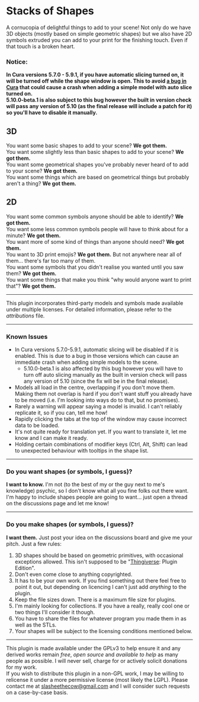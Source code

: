 # Stacks of Shapes
A cornucopia of delightful things to add to your scene! Not only do we have 3D objects (mostly based on simple geometric shapes) but we also have 2D symbols extruded you can add to your print for the finishing touch. Even if that touch is a broken heart.

### Notice:
**In Cura versions 5.7.0 - 5.9.1, if you have automatic slicing turned on, it will be turned off while the shape window is open. This to avoid [a bug in Cura](https://github.com/Ultimaker/Cura/issues/19904) that could cause a crash when adding a simple model with auto slice turned on.  
5.10.0-beta.1 is also subject to this bug however the built in version check will pass any version of 5.10 (as the final release will include a patch for it) so you'll have to disable it manually.**

## 3D
You want some basic shapes to add to your scene? **We got them.**  
You want some slightly less than basic shapes to add to your scene? **We got them.**  
You want some geometrical shapes you've probably never heard of to add to your scene? **We got them.**  
You want some things which are based on geometrical things but probably aren't a thing? **We got them.**
## 2D
You want some common symbols anyone should be able to identify? **We got them.**  
You want some less common symbols people will have to think about for a minute? **We got them.**  
You want more of some kind of things than anyone should need? **We got them.**  
You want to 3D print emojis? **We got them.** But not anywhere near all of them... there's far too many of them.  
You want some symbols that you didn't realise you wanted until you saw them? **We got them.**  
You want some things that make you think "why would anyone want to print that"? **We got them.**
  
---
  
This plugin incorporates third-party models and symbols made available under multiple licenses. For detailed information, please refer to the *attributions* file.

---
### Known Issues
- In Cura versions 5.7.0-5.9.1, automatic slicing will be disabled if it is enabled. This is due to a bug in those versions which can cause an immediate crash when adding simple models to the scene.
  - 5.10.0-beta.1 is also affected by this bug however you will have to turn off auto slicing manually as the built in version check will pass any version of 5.10 (since the fix will be in the final release).
- Models all load in the centre, overlapping if you don't move them. Making them not overlap is hard if you don't want stuff you already have to be moved (i.e. I'm looking into ways do to that, but no promises).
- Rarely a warning will appear saying a model is invalid. I can't reliably replicate it, so if you can, tell me how!
- Rapidly clicking the tabs at the top of the window may cause incorrect data to be loaded.
- It's not quite ready for translation yet. If you want to translate it, let me know and I can make it ready.
- Holding certain combinations of modifier keys (Ctrl, Alt, Shift) can lead to unexpected behaviour with tooltips in the shape list.
---
### Do you want shapes (or symbols, I guess)?
**I want to know.** I'm not (to the best of my or the guy next to me's knowledge) psychic, so I don't know what all you fine folks out there want. I'm happy to include shapes people are going to want... just open a thread on the discussions page and let me know!

---
### Do you make shapes (or symbols, I guess)?
**I want them.** Just post your idea on the discussions board and give me your pitch. Just a few rules:
1. 3D shapes should be based on geometric primitives, with occasional exceptions allowed. This isn't supposed to be "[Thingiverse](https://www.thingiverse.com): Plugin Edition".
1. Don't even come close to anything copyrighted.
1. It has to be your own work. If you find something out there feel free to point it out, but depending on licencing I can't just add *anything* to the plugin.
1. Keep the file sizes down. There is a maximum file size for plugins.
1. I'm mainly looking for collections. If you have a really, really cool one or two things I'll consider it though.
1. You have to share the files for whatever program you made them in as well as the STLs.
1. Your shapes will be subject to the licensing conditions mentioned below.
---
This plugin is made available under the GPLv3 to help ensure it and any derived works remain *free*, *open source* and *available to help* as many people as possible. I will never sell, charge for or actively solicit donations for my work.  
If you wish to distribute this plugin in a non-GPL work, I may be willing to relicense it under a more permissive license (most likely the LGPL). Please contact me at slasheethecow@gmail.com and I will consider such requests on a case-by-case basis.
